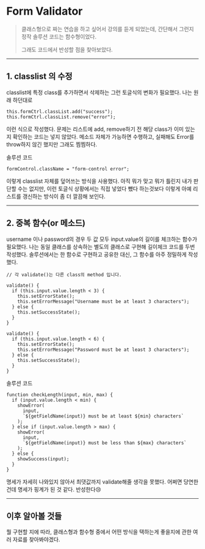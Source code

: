 # Form Validator

> 클래스형으로 짜는 연습을 하고 싶어서 강의를 듣게 되었는데, 간단해서 그런지 정작 솔루션 코드는 함수형이었다.
> 
> 그래도 코드에서 반성할 점을 찾아보았다.

___


## 1. classlist 의 수정
classlist에 특정 class를 추가하면서 삭제하는 그런 토글식의 변화가 필요했다.
나는 원래 하던대로 
```
this.formCtrl.classList.add("success");
this.formCtrl.classList.remove("error");
```
이런 식으로 작성했다. 
문제는 리스트에 add, remove하기 전 해당 class가 이미 있는지 확인하는 코드는 넣지 않았다.
메소드 자체가 가능하면 수행하고, 실패해도 Error를 throw하지 않긴 했지만 그래도 찜찜하다.

솔루션 코드
```
formControl.className = "form-control error";
```
이렇게 classlist 자체를 덮어쓰는 방식을 사용했다. 
아직 뭐가 맞고 뭐가 틀린지 내가 판단할 수는 없지만, 이런 토글식 상황에서는 직접 넣었다 뺐다 하는것보다 이렇게 아예 리스트를 갱신하는 방식이 좀 더 깔끔해 보인다.

___
## 2. 중복 함수(or 메소드)
username 이나 password의 경우 두 값 모두 input.value의 길이를 체크하는 함수가 필요했다.
나는 동일 클래스를 상속하는 별도의 클래스로 구현해 길이체크 코드를 두번 작성했다. 솔루션에서는 한 함수로 구현하고 공유한 대신, 그 함수를 아주 정밀하게 작성했다.

```
// 각 validate()는 다른 class의 method 입니다.

validate() {
  if (this.input.value.length < 3) {
    this.setErrorState();
    this.setErrorMessage("Username must be at least 3 characters");
  } else {
    this.setSuccessState();
  }
}

validate() {
  if (this.input.value.length < 6) {
    this.setErrorState();
    this.setErrorMessage("Password must be at least 3 characters");
  } else {
    this.setSuccessState();
  }
}
```

솔루션 코드
```
function checkLength(input, min, max) {
  if (input.value.length < min) {
    showError(
      input,
      `${getFieldName(input)} must be at least ${min} characters`
    );
  } else if (input.value.length > max) {
    showError(
      input,
      `${getFieldName(input)} must be less than ${max} characters`
    );
  } else {
    showSuccess(input);
  }
}
```
명세가 자세히 나와있지 않아서 최댓값까지 validate해줄 생각을 못했다. 
어쩌면 당연한 건데 명세가 핑계가 된 것 같다. 반성한다😢
___
## 이후 알아볼 것들

뭘 구현할 지에 따라, 클래스형과 함수형 중에서 어떤 방식을 택하는게 좋을지에 관한 여러 자료를 찾아봐야겠다.


